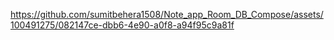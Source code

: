 

https://github.com/sumitbehera1508/Note_app_Room_DB_Compose/assets/100491275/082147ce-dbb6-4e90-a0f8-a94f95c9a81f


